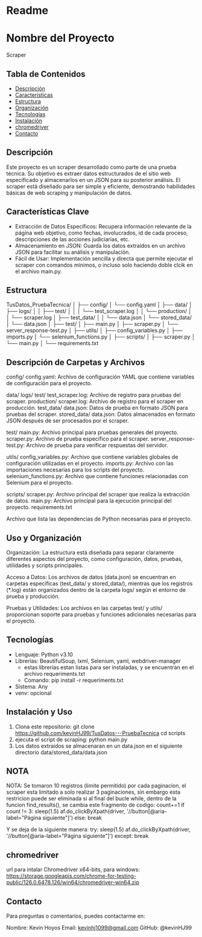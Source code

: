 # Readme

# Nombre del Proyecto
Scraper

## Tabla de Contenidos

- [Descripción](#descripción)
- [Características](#características)
- [Estructura](#Estructura)
- [Organización](#Organizacion)
- [Tecnologías](#Tecnologías)
- [Instalación](#Instalacion)
- [chromedriver](#chromedriver)
- [Contacto](#contacto)

## Descripción

Este proyecto es un scraper desarrollado como parte de una prueba técnica. Su objetivo es extraer datos estructurados de el sitio web especificado y almacenarlos en un JSON para su posterior análisis. El scraper está diseñado para ser simple y eficiente, demostrando habilidades básicas de web scraping y manipulación de datos.

## Características Clave

- Extracción de Datos Específicos: Recupera información relevante de la página web objetivo, como fechas, involucrados, id de cada proceso, descripciones de las acciones judiciarias, etc.
- Almacenamiento en JSON: Guarda los datos extraídos en un archivo JSON para facilitar su análisis y manipulación.
- Fácil de Usar: Implementación sencilla y directa que permite ejecutar el scraper con comandos mínimos, o incluso solo haciendo doble clcik en el archivo main.py.

## Estructura
TusDatos_PruebaTecnica/
│
├── config/
│   └── config.yaml
│
├── data/
│   ├── logs/
│   │   ├── test/
│   │   │   └── test_scraper.log
│   │   └── production/
│   │       └── scraper.log
│   ├── test_data/
│   │   └── data.json
│   └── stored_data/
│       └── data.json
│
├── test/
│   ├── main.py
│   ├── scraper.py
│   └── server_response-test.py
│
├── utils/
│   ├── config_variables.py
│   ├── imports.py
│   └── selenium_functions.py
│
├── scripts/
│   ├── scraper.py
│   └── main.py
│
└── requirements.txt

## Descripción de Carpetas y Archivos
config/
  config.yaml: Archivo de configuración YAML que contiene variables de configuración para el proyecto.

data/
  logs/
  test/
    test_scraper.log: Archivo de registro para pruebas del scraper.
  production/
    scraper.log: Archivo de registro para el scraper en producción.
  test_data/
    data.json: Datos de prueba en formato JSON para pruebas del scraper.
  stored_data/
    data.json: Datos almacenados en formato JSON después de ser procesados por el scraper.

test/
  main.py: Archivo principal para pruebas generales del proyecto.
  scraper.py: Archivo de prueba específico para el scraper.
  server_response-test.py: Archivo de prueba para verificar respuestas del servidor.

utils/
  config_variables.py: Archivo que contiene variables globales de configuración utilizadas en el proyecto.
  imports.py: Archivo con las importaciones necesarias para los scripts del proyecto.
  selenium_functions.py: Archivo que contiene funciones relacionadas con Selenium para el proyecto.

scripts/
  scraper.py: Archivo principal del scraper que realiza la extracción de datos.
  main.py: Archivo principal para la ejecución principal del proyecto.
requirements.txt

Archivo que lista las dependencias de Python necesarias para el proyecto.

## Uso y Organización
Organización: La estructura está diseñada para separar claramente diferentes aspectos del proyecto, como configuración, datos, pruebas, utilidades y scripts principales.

Acceso a Datos: Los archivos de datos (data.json) se encuentran en carpetas específicas (test_data/ y stored_data/), mientras que los registros (*.log) están organizados dentro de la carpeta logs/ según el entorno de prueba y producción.

Pruebas y Utilidades: Los archivos en las carpetas test/ y utils/ proporcionan soporte para pruebas y funciones adicionales necesarias para el proyecto.


## Tecnologías
- Lenguaje: Python v3.10
- Librerías: BeautifulSoup, lxml, Selenium, yaml, webdriver-manager
  - estas librerias estan listas para ser instaladas, y se encuentran en el archivo requeriments.txt
  - Comando: pip install -r requeriments.txt
- Sistema: Any
- venv: opcional

## Instalación y Uso
1. Clona este repositorio:
git clone https://github.com/kevinHJ99/TusDatos---PruebaTecnica
cd scripts
2. ejecuta el script de scraping:
   python main.py
3. Los datos extraidos se almacenaran en un data.json en el siguiente directorio data/stored_data/data.json

## NOTA
NOTA: Se tomaron 10 registros (limite permitido) por cada paginacion, el scraper esta limitado a solo realizar 3 paginaciones, sin embargo esta restricion puede ser eliminada si al final del bucle while, dentro de la funcion find_results(), se cambia este fragmento de codigo:
  count+=1
        if count != 3: 
                sleep(1.5)
                af.do_clickByXpath(driver, '//button[@aria-label="Página siguiente"]')
        else: break

Y se deja de la siguiente manera:
    try:
       sleep(1.5)
       af.do_clickByXpath(driver, '//button[@aria-label="Página siguiente"]')
    except: break

## chromedriver
url para intalar Chromedriver x64-bits, para windows: https://storage.googleapis.com/chrome-for-testing-public/126.0.6478.126/win64/chromedriver-win64.zip

## Contacto

Para preguntas o comentarios, puedes contactarme en:

Nombre: Kevin Hoyos
Email: kevinhj1099@gmail.com
GitHub: @kevinHJ99


